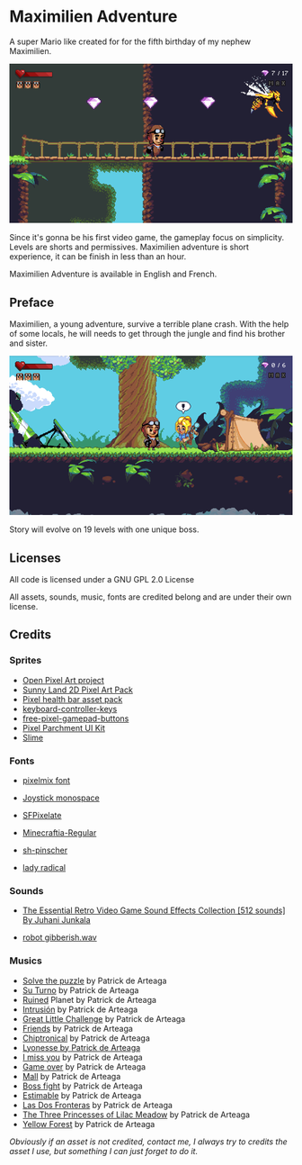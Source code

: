 # Maximilien Adventure

A super Mario like created for for the fifth birthday of my nephew Maximilien. 

![readme_battle](./vendors/readme_battle.gif)

Since it's gonna be his first video game, the gameplay focus on simplicity. Levels are shorts and permissives. Maximilien adventure is short experience, it can be finish in less than an hour. 

Maximilien Adventure is available in English and French. 



## Preface

Maximilien, a young adventure, survive a terrible plane crash. With the help of some locals, he will needs to get through the jungle and find his brother and sister.

![readme_talk](./vendors/readme_talk.gif)

Story will evolve on 19 levels with one unique boss.



## Licenses

All code is licensed under a GNU GPL 2.0 License

All assets, sounds, music, fonts are credited belong and are under their own license. 

## Credits

### Sprites

* [Open Pixel Art project](http://www.openpixelproject.com/) 
* [Sunny Land 2D Pixel Art Pack](https://ansimuz.itch.io/sunny-land-pixel-game-art)
* [Pixel health bar asset pack](https://adwitr.itch.io/pixel-health-bar-asset-pack) 
* [keyboard-controller-keys]( https://hyohnoo.itch.io/keyboard-controller-keys)
* [free-pixel-gamepad-buttons](https://eggboycolor.itch.io/free-pixel-gamepad-buttons)
* [Pixel Parchment UI Kit](https://sasquatchii.itch.io/pixel-parchment-ui-kit)
* [Slime](https://rvros.itch.io/pixel-art-animated-slime)

### Fonts

* [pixelmix font](https://www.dafont.com/fr/pixelmix.font)

* [Joystick monospace](https://www.dafont.com/joystix.font)

* [SFPixelate](https://www.dafont.com/joystix.font?text=SFPixelate)

* [Minecraftia-Regular](https://www.dafont.com/joystix.font?text=Minecraftia-Regular)

* [sh-pinscher](https://www.fontsquirrel.com/fonts/sh-pinscher)

* [lady radical](https://www.dafont.com/lady-radical.font)

### Sounds

* [The Essential Retro Video Game Sound Effects Collection [512 sounds] By Juhani Junkala](https://opengameart.org/content/512-sound-effects-8-bit-style) 

* [robot gibberish.wav](https://freesound.org/people/a_guy_1/sounds/447566)

### Musics

* [Solve the puzzle](https://patrickdearteaga.com) by Patrick de Arteaga
* [Su Turno](https://patrickdearteaga.com) by Patrick de Arteaga
* [Ruined](https://patrickdearteaga.com) Planet by Patrick de Arteaga
* [Intrusión](https://patrickdearteaga.com) by Patrick de Arteaga
* [Great Little Challenge](https://patrickdearteaga.com) by Patrick de Arteaga
* [Friends](https://patrickdearteaga.com) by Patrick de Arteaga
* [Chiptronical](https://patrickdearteaga.com) by Patrick de Arteaga
* [Lyonesse by Patrick de Arteaga](https://patrickdearteaga.com)
* [I miss you](https://patrickdearteaga.com) by Patrick de Arteaga
* [Game over](https://patrickdearteaga.com) by Patrick de Arteaga
* [Mall](https://patrickdearteaga.com) by Patrick de Arteaga
* [Boss fight](https://patrickdearteaga.com) by Patrick de Arteaga
* [Estimable](https://patrickdearteaga.com) by Patrick de Arteaga
* [Las Dos Fronteras](https://patrickdearteaga.com) by Patrick de Arteaga
* [The Three Princesses of Lilac Meadow](https://patrickdearteaga.com) by Patrick de Arteaga
* [Yellow Forest](https://patrickdearteaga.com) by Patrick de Arteaga



*Obviously if an asset is not credited, contact me, I always try to credits the asset I use, but something I can just forget to do it.*

